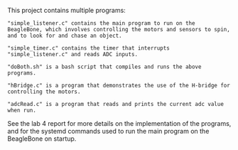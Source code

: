 This project contains multiple programs:

    "simple_listener.c" contains the main program to run on the BeagleBone, which involves controlling the motors and sensors to spin, and to look for and chase an object.

    "simple_timer.c" contains the timer that interrupts "simple_listener.c" and reads ADC inputs.
    
    "doBoth.sh" is a bash script that compiles and runs the above programs.
    
    "hBridge.c" is a program that demonstrates the use of the H-bridge for controlling the motors.
    
    "adcRead.c" is a program that reads and prints the current adc value when run.

See the lab 4 report for more details on the implementation of the programs, and for the systemd commands used to run the main program on the BeagleBone on startup.
